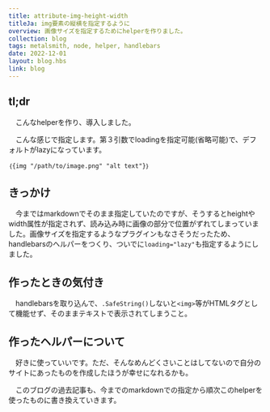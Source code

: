 ```yaml
---
title: attribute-img-height-width
titleJa: img要素の縦横を指定するように
overview: 画像サイズを指定するためにhelperを作りました。
collection: blog
tags: metalsmith, node, helper, handlebars
date: 2022-12-01
layout: blog.hbs
link: blog
---
```


## tl;dr
　こんなhelperを作り、導入しました。  
<script src="https://emgithub.com/embed-v2.js?target=https%3A%2F%2Fgithub.com%2Fhiyok0%2FHP%2Fblob%2Ftest%2Fsrc%2Flayouts%2Fimg.js&style=an-old-hope&type=code&showBorder=on&showLineNumbers=on&showFileMeta=on&showFullPath=on&showCopy=on&fetchFromJsDelivr=on"></script>

　こんな感じで指定します。第３引数でloadingを指定可能(省略可能)で、デフォルトがlazyになっています。
```
｛{img "/path/to/image.png" "alt text"}｝
```

## きっかけ
　今まではmarkdownでそのまま指定していたのですが、そうするとheightやwidth属性が指定されず、読み込み時に画像の部分で位置がずれてしまっていました。画像サイズを指定するようなプラグインもなさそうだったため、handlebarsのヘルパーをつくり、ついでに`loading="lazy"`も指定するようにしました。

## 作ったときの気付き
　handlebarsを取り込んで、`.SafeString()`しないと`<img>`等がHTMLタグとして機能せず、そのままテキストで表示されてしまうこと。

## 作ったヘルパーについて
　好きに使っていいです。ただ、そんなめんどくさいことはしてないので自分のサイトにあったものを作成したほうが幸せになれるかも。

　このブログの過去記事も、今までのmarkdownでの指定から順次このhelperを使ったものに書き換えていきます。
